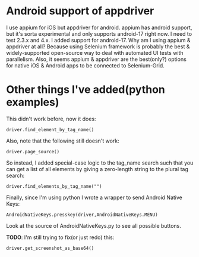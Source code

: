 Android support of appdriver
=
  I use appium for iOS but appdriver for android. appium has android support, but it's sorta experimental and only supports android-17 right now. I need to test 2.3.x and 4.x. I added support for android-17.  Why am I using appium & appdriver at all? Because using Selenium framework is probably the best & widely-supported open-source way to deal with automated UI tests with parallelism. Also, it seems appium & appdriver are the best(only?) options for native iOS & Android apps to be connected to Selenium-Grid.


Other things I've added(python examples)
=
 This didn't work before, now it does:

    driver.find_element_by_tag_name() 


Also, note that the following still doesn't work:

    driver.page_source()

So instead, I added special-case logic to the tag_name search such that you can get a list of all elements by giving a zero-length string to the plural tag search:

    driver.find_elements_by_tag_name("")

Finally, since I'm using python I wrote a wrapper to send Android Native Keys:

    AndroidNativeKeys.presskey(driver,AndroidNativeKeys.MENU)

Look at the source of AndroidNativeKeys.py to see all possible buttons.

__TODO__: I'm still trying to fix(or just redo) this:

    driver.get_screenshot_as_base64()

